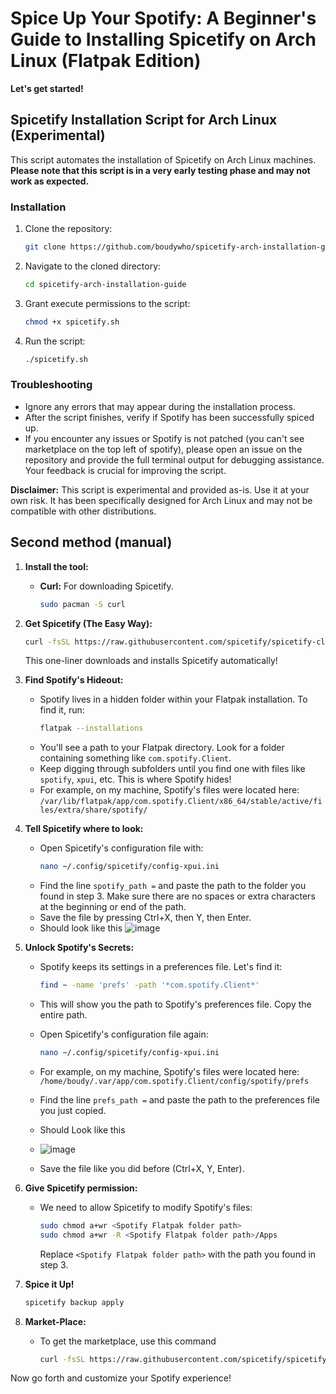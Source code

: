 # Spice Up Your Spotify: A Beginner's Guide to Installing Spicetify on Arch Linux (Flatpak Edition)

**Let's get started!**

## Spicetify Installation Script for Arch Linux (Experimental)

This script automates the installation of Spicetify on Arch Linux machines. **Please note that this script is in a very early testing phase and may not work as expected.** 

### Installation

1. Clone the repository:
   ```bash
   git clone https://github.com/boudywho/spicetify-arch-installation-guide
   ```

2. Navigate to the cloned directory:
   ```bash
   cd spicetify-arch-installation-guide
   ```

3. Grant execute permissions to the script:
   ```bash
   chmod +x spicetify.sh
   ```

4. Run the script:
   ```bash
   ./spicetify.sh
   ```

### Troubleshooting

- Ignore any errors that may appear during the installation process.
- After the script finishes, verify if Spotify has been successfully spiced up. 
- If you encounter any issues or Spotify is not patched (you can't see marketplace on the top left of spotify), please open an issue on the repository and provide the full terminal output for debugging assistance. Your feedback is crucial for improving the script.

**Disclaimer:** This script is experimental and provided as-is. Use it at your own risk. It has been specifically designed for Arch Linux and may not be compatible with other distributions. 


## Second method (manual)

1. **Install the tool:**

   * **Curl:** For downloading Spicetify.
     ```bash
     sudo pacman -S curl
     ``` 

2. **Get Spicetify (The Easy Way):**

   ```bash
   curl -fsSL https://raw.githubusercontent.com/spicetify/spicetify-cli/master/install.sh | sh
   ```
   This one-liner downloads and installs Spicetify automatically!

3. **Find Spotify's Hideout:**

   * Spotify lives in a hidden folder within your Flatpak installation. To find it, run:
     ```bash
     flatpak --installations
     ```
   * You'll see a path to your Flatpak directory. Look for a folder containing something like `com.spotify.Client`.
   * Keep digging through subfolders until you find one with files like `spotify`, `xpui`, etc. This is where Spotify hides!  
   * For example, on my machine, Spotify's files were located here:  `/var/lib/flatpak/app/com.spotify.Client/x86_64/stable/active/files/extra/share/spotify/`

4. **Tell Spicetify where to look:**

   * Open Spicetify's configuration file with:
     ```bash
     nano ~/.config/spicetify/config-xpui.ini 
     ```
   * Find the line `spotify_path =` and paste the path to the folder you found in step 3.  Make sure there are no spaces or extra characters at the beginning or end of the path.
   * Save the file by pressing Ctrl+X, then Y, then Enter.
   * Should look like this
![image](https://github.com/boudywho/spicetify-arch-installation-guide/assets/113399517/f77ba8a7-872b-4983-afff-a39884e769ba)

5. **Unlock Spotify's Secrets:**

   * Spotify keeps its settings in a preferences file. Let's find it:
     ```bash
     find ~ -name 'prefs' -path '*com.spotify.Client*'
     ```
   * This will show you the path to Spotify's preferences file. Copy the entire path.
   * Open Spicetify's configuration file again:
     ```bash
     nano ~/.config/spicetify/config-xpui.ini 
     ```
   * For example, on my machine, Spotify's files were located here:  `/home/boudy/.var/app/com.spotify.Client/config/spotify/prefs`
   * Find the line `prefs_path =` and paste the path to the preferences file you just copied.
   * Should Look like this
   * ![image](https://github.com/boudywho/spicetify-arch-installation-guide/assets/113399517/4f1fa362-c173-4e54-973b-247b080144c0)

   * Save the file like you did before (Ctrl+X, Y, Enter).

6. **Give Spicetify permission:**

   * We need to allow Spicetify to modify Spotify's files:
     ```bash
     sudo chmod a+wr <Spotify Flatpak folder path> 
     sudo chmod a+wr -R <Spotify Flatpak folder path>/Apps
     ```
     Replace `<Spotify Flatpak folder path>` with the path you found in step 3. 

7. **Spice it Up!**
     ```bash
     spicetify backup apply
     ```

9. **Market-Place:**
   * To get the marketplace, use this command
     ```bash
     curl -fsSL https://raw.githubusercontent.com/spicetify/spicetify-marketplace/main/resources/install.sh | sh
     ```
Now go forth and customize your Spotify experience! 
